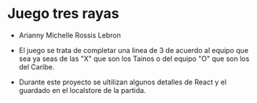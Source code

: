 # Juego tres rayas

- Arianny Michelle Rossis Lebron

- El juego se trata de completar una linea de 3 de acuerdo al equipo que sea ya seas de las "X" que son los Tainos o del equipo "O" que son los del Caribe.
- Durante este proyecto se ultilizan algunos detalles de React y el guardado en el localstore de la partida.
  
